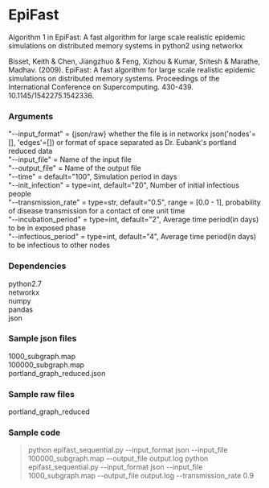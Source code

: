 # EpiFast
Algorithm 1 in EpiFast: A fast algorithm for large scale realistic epidemic simulations on distributed memory systems in python2 using networkx

Bisset, Keith & Chen, Jiangzhuo & Feng, Xizhou & Kumar, Sritesh & Marathe, Madhav. (2009). EpiFast: A fast algorithm for large scale realistic epidemic simulations on distributed memory systems. Proceedings of the International Conference on Supercomputing. 430-439. 10.1145/1542275.1542336. 


### Arguments
"--input_format"      = {json/raw} whether the file is in networkx json('nodes'=[], 'edges'=[]) or format of space separated as Dr. Eubank's portland reduced data<br/>
"--input_file"        = Name of the input file<br/>
"--output_file"       = Name of the output file<br/>
"--time"              = default="100", Simulation period in days<br/>
"--init_infection"    = type=int, default="20", Number of initial infectious people<br/>
"--transmission_rate" = type=str, default="0.5", range = [0.0 - 1], probability of disease transmission for a contact of one unit time<br/>
"--incubation_period" = type=int, default="2", Average time period(in days) to be in exposed phase<br/>
"--infectious_period" = type=int, default="4", Average time period(in days) to be infectious to other nodes<br/>

### Dependencies
  python2.7 <br/>
  networkx<br/>
  numpy<br/>
  pandas<br/>
  json<br/>
  
### Sample json files
  1000_subgraph.map<br/>
  100000_subgraph.map<br/>
  portland_graph_reduced.json<br/>
  
### Sample raw files
  portland_graph_reduced<br/>
  
### Sample code
  > python epifast_sequential.py --input_format json --input_file 100000_subgraph.map --output_file output.log
  > python epifast_sequential.py --input_format json --input_file 1000_subgraph.map --output_file output.log --transmission_rate 0.9
